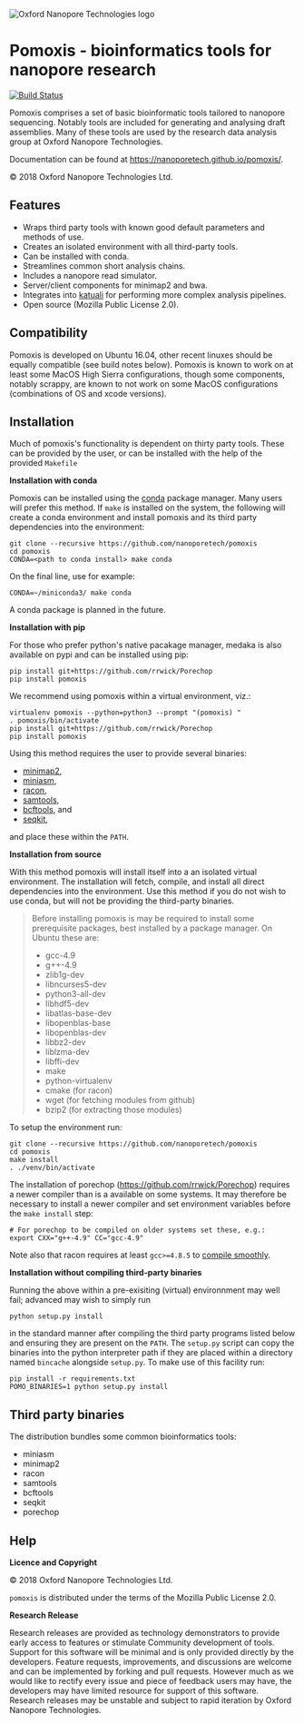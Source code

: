 ![Oxford Nanopore Technologies logo](https://github.com/nanoporetech/pomoxis/raw/master/images/ONT_logo_590x106.png)

Pomoxis - bioinformatics tools for nanopore research 
====================================================

[![Build Status](https://travis-ci.org/nanoporetech/pomoxis.svg?branch=master)](https://travis-ci.org/nanoporetech/pomoxis)

Pomoxis comprises a set of basic bioinformatic tools tailored to nanopore
sequencing. Notably tools are included for generating and analysing draft
assemblies. Many of these tools are used by the research data analysis
group at Oxford Nanopore Technologies.

Documentation can be found at https://nanoporetech.github.io/pomoxis/.

© 2018 Oxford Nanopore Technologies Ltd.

Features
--------

 * Wraps third party tools with known good default parameters
   and methods of use.
 * Creates an isolated environment with all third-party tools.
 * Can be installed with conda.
 * Streamlines common short analysis chains.
 * Includes a nanopore read simulator.
 * Server/client components for minimap2 and bwa.
 * Integrates into [katuali](https://github.com/nanoporetech/katuali)
   for performing more complex analysis pipelines.
 * Open source (Mozilla Public License 2.0).


Compatibility
-------------

Pomoxis is developed on Ubuntu 16.04, other recent linuxes should be
equally compatible (see build notes below). Pomoxis is known to work on
at least some MacOS High Sierra configurations, though some components,
notably scrappy, are known to not work on some MacOS configurations
(combinations of OS and xcode versions).


Installation
------------

Much of pomoxis's functionality is dependent on thirty party tools. These
can be provided by the user, or can be installed with the help of the
provided `Makefile`

**Installation with conda**

Pomoxis can be installed using the [conda](https://conda.io/docs/) package
manager. Many users will prefer this method. If `make` is installed on the
system, the following will create a conda environment and install pomoxis
and its third party dependencies into the environment:

    git clone --recursive https://github.com/nanoporetech/pomoxis
    cd pomoxis
    CONDA=<path to conda install> make conda

On the final line, use for example:

    CONDA=~/miniconda3/ make conda

A conda package is planned in the future.

**Installation with pip**
  
For those who prefer python's native pacakage manager, medaka is also available
on pypi and can be installed using pip:

    pip install git+https://github.com/rrwick/Porechop
    pip install pomoxis

We recommend using pomoxis within a virtual environment, viz.:

    virtualenv pomoxis --python=python3 --prompt "(pomoxis) "
    . pomoxis/bin/activate
    pip install git+https://github.com/rrwick/Porechop
    pip install pomoxis

Using this method requires the user to provide several binaries:

 * [minimap2](https://github.com/lh3/minimap2),
 * [miniasm](https://github.com/lh3/miniasm),
 * [racon](https://github.com/isovic/racon),
 * [samtools](https://github.com/samtools/samtools),
 * [bcftools](https://github.com/samtools/bcftools/), and
 * [seqkit](https://github.com/shenwei356/seqkit),

and place these within the `PATH`.

**Installation from source**

With this method pomoxis will install itself into a an isolated virtual
environment. The installation will fetch, compile, and install all direct
dependencies into the environment. Use this method if you do not wish to
use conda, but will not be providing the third-party binaries.

> Before installing pomoxis is may be required to install some prerequisite
> packages, best installed by a package manager. On Ubuntu these are:
> * gcc-4.9
> * g++-4.9
> * zlib1g-dev
> * libncurses5-dev
> * python3-all-dev
> * libhdf5-dev
> * libatlas-base-dev
> * libopenblas-base
> * libopenblas-dev
> * libbz2-dev
> * liblzma-dev
> * libffi-dev
> * make
> * python-virtualenv
> * cmake (for racon)
> * wget (for fetching modules from github)
> * bzip2 (for extracting those modules)

To setup the environment run:

    git clone --recursive https://github.com/nanoporetech/pomoxis
    cd pomoxis
    make install
    . ./venv/bin/activate
    

The installation of porechop (https://github.com/rrwick/Porechop)
requires a newer compiler than is a available on some systems. It may therefore
be necessary to install a newer compiler and set environment variables before
the `make install` step:

    # For porechop to be compiled on older systems set these, e.g.:
    export CXX="g++-4.9" CC="gcc-4.9"

Note also that racon requires at least `gcc>=4.8.5` to
[compile smoothly](https://github.com/isovic/racon/issues/57).


**Installation without compiling third-party binaries**

Running the above within a pre-exisiting (virtual) environnment may well fail;
advanced may wish to simply run

    python setup.py install

in the standard manner after compiling the third party programs listed below
and ensuring they are present on the `PATH`. The `setup.py` script can copy
the binaries into the python interpreter path if they are placed within a
directory named `bincache` alongside `setup.py`. To make use of this facility
run:

    pip install -r requirements.txt
    POMO_BINARIES=1 python setup.py install


Third party binaries
--------------------

The distribution bundles some common bioinformatics tools:

* miniasm
* minimap2
* racon
* samtools
* bcftools
* seqkit
* porechop

Help
----

**Licence and Copyright**

© 2018 Oxford Nanopore Technologies Ltd.

`pomoxis` is distributed under the terms of the Mozilla Public License 2.0.

**Research Release**

Research releases are provided as technology demonstrators to provide early
access to features or stimulate Community development of tools. Support for
this software will be minimal and is only provided directly by the developers.
Feature requests, improvements, and discussions are welcome and can be
implemented by forking and pull requests. However much as we would
like to rectify every issue and piece of feedback users may have, the 
developers may have limited resource for support of this software. Research
releases may be unstable and subject to rapid iteration by Oxford Nanopore
Technologies.
